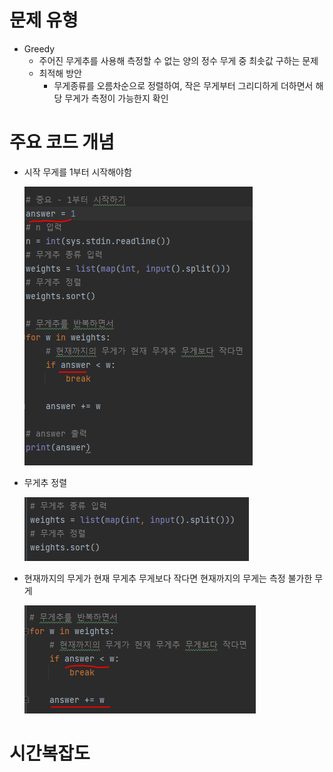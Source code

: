 # 문제 유형
- Greedy
  - 주어진 무게추를 사용해 측정할 수 없는 양의 정수 무게 중 최솟값 구하는 문제
  - 최적해 방안
    - 무게종류를 오름차순으로 정렬하여, 작은 무게부터 그리디하게 더하면서 해당 무게가 측정이 가능한지 확인

# 주요 코드 개념
- 시작 무게를 1부터 시작해야함

  ![img_1.png](../../../이미지/저울_1.png)

- 무게추 정렬 

  ![img_2.png](../../../이미지/저울_2.png)

- 현재까지의 무게가 현재 무게추 무게보다 작다면 현재까지의 무게는 측정 불가한 무게 

  ![img_3.png](../../../이미지/저울_3.png)

# 시간복잡도